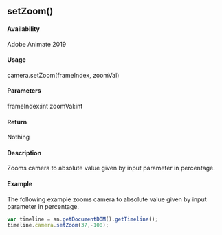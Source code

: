## setZoom()

#### Availability

Adobe Animate 2019

#### Usage

camera.setZoom(frameIndex, zoomVal)

#### Parameters

frameIndex:int zoomVal:int

#### Return

Nothing

#### Description

Zooms camera to absolute value given by input parameter in percentage.

#### Example

The following example zooms camera to absolute value given by input parameter in percentage.
```javascript
var timeline = an.getDocumentDOM().getTimeline();
timeline.camera.setZoom(37,-100);
```